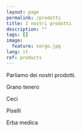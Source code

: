 ```yaml
---
layout: page
permalink: /prodotti
title: I nostri prodotti
description: ""
tags: []
image:
  feature: sorgo.jpg
lang: it
ref: products
---
```



Parliamo dei nostri prodotti.   

Grano tenero   

Ceci

Piselli

Erba medica

